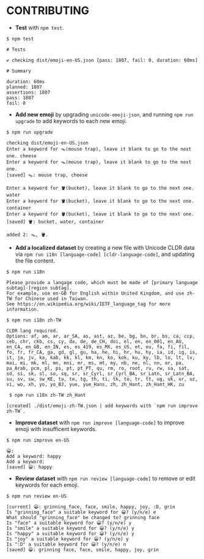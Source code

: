 # CONTRIBUTING

- **Test** with `npm test`.

```
$ npm test

# Tests

✔ checking dist/emoji-en-US.json [pass: 1807, fail: 0, duration: 60ms]

# Summary

duration: 60ms
planned: 1807
assertions: 1807
pass: 1807
fail: 0
```

- **Add new emoji** by upgrading `unicode-emoji-json`, and running `npm run upgrade` to add keywords to each new emoji.

```
$ npm run upgrade

checking dist/emoji-en-US.json
Enter a keyword for 🪤(mouse trap), leave it blank to go to the next one. cheese
Enter a keyword for 🪤(mouse trap), leave it blank to go to the next one. 
[saved] 🪤: mouse trap, cheese

Enter a keyword for 🪣(bucket), leave it blank to go to the next one. water
Enter a keyword for 🪣(bucket), leave it blank to go to the next one. container
Enter a keyword for 🪣(bucket), leave it blank to go to the next one. 
[saved] 🪣: bucket, water, container

added 2: 🪤, 🪣.
```

- **Add a localized dataset** by creating a new file with Unicode CLDR data via `npm run i18n [language-code] [cldr-language-code]`, and updating the file content.

```
$ npm run i18n

Please provide a langage code, which must be made of [primary language subtag]-[region subtag].
For example, use en-GB for English within United Kingdom, and use zh-TW for Chinese used in Taiwan.
See https://en.wikipedia.org/wiki/IETF_language_tag for more information.
```

```
$ npm run i18n zh-TW

CLDR lang required.
Options: af, am, ar, ar_SA, as, ast, az, be, bg, bn, br, bs, ca, ccp, ceb, chr, ckb, cs, cy, da, de, de_CH, doi, el, en, en_001, en_AU, en_CA, en_GB, en_IN, es, es_419, es_MX, es_US, et, eu, fa, fi, fil, fo, fr, fr_CA, ga, gd, gl, gu, ha, he, hi, hr, hu, hy, ia, id, ig, is, it, ja, jv, ka, kab, kk, kl, km, kn, ko, kok, ku, ky, lb, lo, lt, lv, mai, mi, mk, ml, mn, mni, mr, ms, mt, my, nb, ne, nl, nn, or, pa, pa_Arab, pcm, pl, ps, pt, pt_PT, qu, rm, ro, root, ru, rw, sa, sat, sd, si, sk, sl, so, sq, sr, sr_Cyrl, sr_Cyrl_BA, sr_Latn, sr_Latn_BA, su, sv, sw, sw_KE, ta, te, tg, th, ti, tk, to, tr, tt, ug, uk, ur, uz, vi, wo, xh, yo, yo_BJ, yue, yue_Hans, zh, zh_Hant, zh_Hant_HK, zu
```

```
 $ npm run i18n zh-TW zh_Hant

[created] ./dist/emoji-zh-TW.json | add keywords with `npm run improve zh-TW`.
```

- **Improve dataset** with `npm run improve [language-code]` to improve emoji with insufficent keywords.

```
$ npm run improve en-US

😀: 
Add a keyword: happy
Add a keyword: 
[saved] 😀: happy
```

- **Review dataset** with `npm run review [language-code]` to remove or edit keywords for each emoji.

```
$ npm run review en-US

[current] 😀: grinning_face, face, smile, happy, joy, :D, grin
Is "grinning_face" a suitable keyword for 😀? (y/n/e) e
What should "grinning_face" be changed to? grinning face
Is "face" a suitable keyword for 😀? (y/n/e) y
Is "smile" a suitable keyword for 😀? (y/n/e) y
Is "happy" a suitable keyword for 😀? (y/n/e) y
Is "joy" a suitable keyword for 😀? (y/n/e) y
Is ":D" a suitable keyword for 😀? (y/n/e) n
[saved] 😀: grinning face, face, smile, happy, joy, grin
```